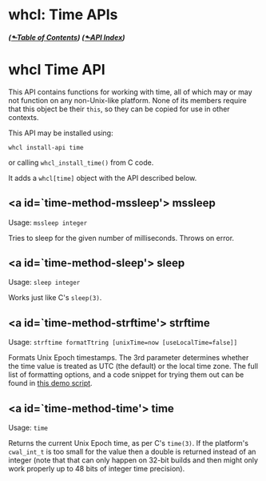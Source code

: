 # whcl: Time APIs
##### ([&#x2b11;Table of Contents](./)) ([&#x2b11;API Index](api-index.md))
<style>@import url(../../doc/fossil-doc.css)</style>
<script src="../../doc/highlightjs/highlight-cwal.min.js"></script>

<a id="api-time"></a>
whcl Time API
============================================================

This API contains functions for working with time, all
of which may or may not function on any non-Unix-like platform. None
of its members require that this object be their `this`, so they can
be copied for use in other contexts.

This API may be installed using:

`whcl install-api time`

or calling `whcl_install_time()` from C code.

It adds a `whcl[time]` object with the API described below.

<a id=`time-method-mssleep'></a>
mssleep
------------------------------------------------------------

Usage: `mssleep integer`

Tries to sleep for the given number of milliseconds. Throws on error.


<a id=`time-method-sleep'></a>
sleep
------------------------------------------------------------

Usage: `sleep integer`

Works just like C's `sleep(3)`.

<a id=`time-method-strftime'></a>
strftime
------------------------------------------------------------

Usage: `strftime formatTtring [unixTime=now [useLocalTime=false]]`

Formats Unix Epoch timestamps. The 3rd parameter determines whether
the time value is treated as UTC (the default) or the local time
zone. The full list of formatting options, and a code snippet for
trying them out can be found in [this demo
script](/doc/$CURRENT/whcl/toys/demo-strftime.whcl?mimetype=text/plain).


<a id=`time-method-time'></a>
time
------------------------------------------------------------

Usage: `time`

Returns the current Unix Epoch time, as per C's `time(3)`. If the
platform's `cwal_int_t` is too small for the value then a double is
returned instead of an integer (note that that can only happen on
32-bit builds and then might only work properly up to 48 bits of
integer time precision).
